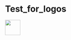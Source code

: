 # Test_for_logos



<img src="https://raw.githubusercontent.com/<username>/<repo-name>/master/images/python.png" width="50" height="50">
